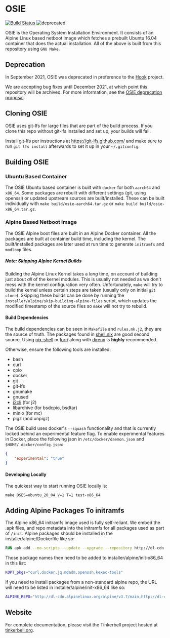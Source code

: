 # OSIE

[![Build Status](https://drone.packet.net/api/badges/tinkerbell/osie/status.svg)](https://drone.packet.net/tinkerbell/osie)
![deprecated](https://img.shields.io/badge/Stability-Deprecated-red.svg)

OSIE is the Operating System Installation Environment.
It consists of an Alpine Linux based netboot image which fetches a prebuilt Ubuntu 16.04 container that does the actual installation.
All of the above is built from this repository using `GNU Make`.

## Deprecation

In September 2021, OSIE was deprecated in preference to the [Hook](https://github.com/tinkerbell/hook) project.

We are accepting bug fixes until December 2021, at which point this repository will be archived. For more information, see the [OSIE deprecation proposal](https://github.com/tinkerbell/proposals/blob/main/proposals/0025/README.md).

## Cloning OSIE

OSIE uses git-lfs for large files that are part of the build process. If you clone this repo without git-lfs installed and set up, your builds will fail.

Install git-lfs per instructions at <https://git-lfs.github.com/> and make sure to run `git lfs install` afterwards to set it up in your `~/.gitconfig`.

## Building OSIE

### Ubuntu Based Container

The OSIE Ubuntu based container is built with `docker` for both `aarch64` and `x86_64`.
Some packages are rebuilt with different settings (git, using openssl) or updated upstream sources are built/installed.
These can be built individually with `make build/osie-aarch64.tar.gz` or `make build build/osie-x86_64.tar.gz`.

### Alpine Based Netboot Image

The OSIE Alpine boot files are built in an Alpine Docker container.
All the packages are built at container build time, including the kernel.
The built/installed packages are later used at run time to generate `initramfs` and `modloop` files.

##### Note: Skipping Alpine Kernel Builds

Building the Alpine Linux Kernel takes a _long_ time, on account of building just about _all_ of the kernel modules.
This is usually not needed as we don't mess with the kernel configuration very often.
Unfortunately, `make` will try to build the kernel unless certain steps are taken (usually only on initial `git clone`).
Skipping these builds can be done by running the `installer/alpine/skip-building-alpine-files` script, which updates the modified timestamp of the source files so `make` will not try to rebuild.

#### Build Dependencies

The build dependencies can be seen in `Makefile` and `rules.mk.j2`, they are the source of truth.
The packages found in [shell.nix](./shell.nix) are good second source.
Using [nix-shell](https://nixos.org/nix/manual/#sec-nix-shell) or [lorri](https://github.com/target/lorri) along with [direnv](https://direnv.net/) is **highly** recommended.

Otherwise, ensure the following tools are installed:

- bash
- curl
- cpio
- docker
- git
- git-lfs
- gnumake
- gnused
- [j2cli](https://pypi.org/project/j2cli) (for j2)
- libarchive (for bsdcpio, bsdtar)
- minio (for mc)
- pigz (and unpigz)

The OSIE build uses docker's `--squash` functionality and that is currently locked behind an experimental feature flag.
To enable experimental features in Docker, place the following json in `/etc/docker/daemon.json` and `$HOME/.docker/config.json`:

```json
{
    "experimental": "true"
}
```

#### Developing Locally

The quickest way to start running OSIE locally is:

`make OSES=ubuntu_20_04 V=1 T=1 test-x86_64`

## Adding Alpine Packages To initramfs

The Alpine x86_64 initramfs image used is fully self-reliant.
We embed the .apk files, and repo metadata into the initramfs for all packages used as part of `/init`.
Alpine packages should be installed in the installer/alpine/Dockerfile like so:

```Dockerfile
RUN apk add --no-scripts --update --upgrade --repository http://dl-cdn.alpinelinux.org/alpine/edge/testing kexec-tools
```

Those package names then need to be added to installer/alpine/init-x86_64 in this list:

```sh
KOPT_pkgs="curl,docker,jq,mdadm,openssh,kexec-tools"
```

If you need to install packages from a non-standard alpine repo, the URL will need to be listed in installer/alpine/init-x86_64 like so:

```sh
ALPINE_REPO="http://dl-cdn.alpinelinux.org/alpine/v3.7/main,http://dl-cdn.alpinelinux.org/alpine/v3.7/community,http://dl-cdn.alpinelinux.org/alpine/edge/testing"
```

## Website

For complete documentation, please visit the Tinkerbell project hosted at [tinkerbell.org](https://tinkerbell.org).
